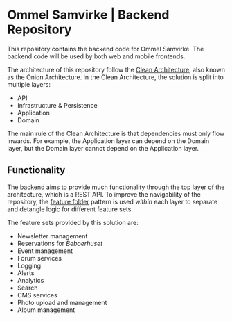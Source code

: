 ﻿# Ommel Samvirke | Backend Repository

This repository contains the backend code for Ommel Samvirke.
The backend code will be used by both web and mobile frontends.

The architecture of this repository follow the [Clean Architecture](https://medium.com/dotnet-hub/clean-architecture-with-dotnet-and-dotnet-core-aspnetcore-overview-introduction-getting-started-ec922e53bb97), 
also known as the Onion Architecture. In the Clean Architecture, the solution is
split into multiple layers:
- API
- Infrastructure & Persistence
- Application
- Domain

The main rule of the Clean Architecture is that dependencies must only flow inwards.
For example, the Application layer can depend on the Domain layer, but the Domain
layer cannot depend on the Application layer.

## Functionality
The backend aims to provide much functionality through the top layer of the
architecture, which is a REST API. To improve the navigability of the repository,
the [feature folder](https://medium.com/c2-group/simplifying-projects-with-a-folder-by-feature-structure-3a13cff2d28c) 
pattern is used _within_ each layer to separate and detangle logic for different
feature sets.

The feature sets provided by this solution are:
- Newsletter management
- Reservations for _Beboerhuset_
- Event management
- Forum services
- Logging
- Alerts
- Analytics
- Search
- CMS services
- Photo upload and management
- Album management
